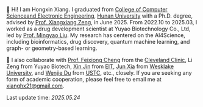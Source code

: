 👋 Hi! I am Hongxin Xiang. I graduated from [College of Computer Scienceand Electronic Engineering](https://csee.hnu.edu.cn/home.htm), [Hunan University](https://www-en.hnu.edu.cn/) with a Ph.D. degree, advised by [Prof. Xiangxiang Zeng](https://scholar.google.com/citations?user=B20HBMIAAAAJ&hl=zh-CN&oi=ao), in June 2025. From 2022.10 to 2025.03, I worked as a drug development scientist at Yuyao Biotechnology Co., Ltd, led by [Prof. Mingyao Liu](https://scholar.google.com/citations?user=pMEChS8AAAAJ&hl=zh-CN&oi=ao). My research has centered on the AI4Science, including bioinformatics, drug discovery, quantum machine learning, and graph- or geometry-based learning.

🔬 I also collaborate with [Prof. Feixiong Cheng](https://scholar.google.com/citations?hl=zh-CN&user=i83-SfgAAAAJ) from the [Cleveland Clinic](https://my.clevelandclinic.org/), Li Zeng from Yuyao Biotech, [Xin Jin](http://home.ustc.edu.cn/~jinxustc/) from [EIT](https://www.eitech.edu.cn/?lang=en), [Jun Xia](https://scholar.google.com/citations?hl=zh-CN&user=aPKKpSYAAAAJ) from [Wesklake University](https://en.westlake.edu.cn/), and [Wenjie Du](https://scholar.google.com/citations?user=7vmhd2AAAAAJ&hl=zh-CN&oi=ao) from [USTC](https://en.ustc.edu.cn/), etc., closely. If you are seeking any form of academic cooperation, please feel free to email me at [xianghx21@gmail.com](mailto:xianghx21@gmail.com). 

Last update time: *2025.05.24*
